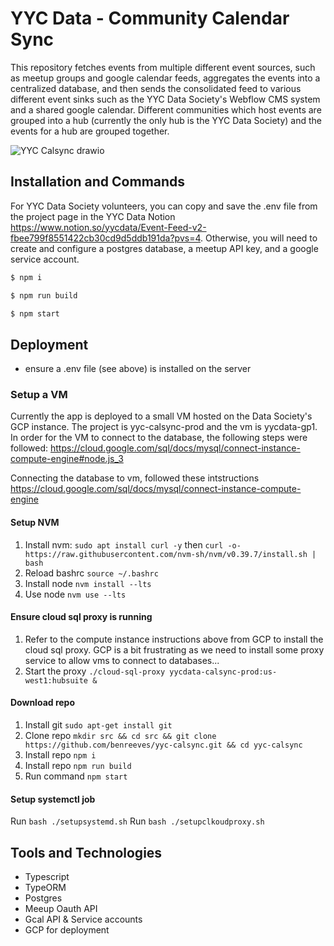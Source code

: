 # YYC Data - Community Calendar Sync

This repository fetches events from multiple different event sources, such as meetup groups and google calendar feeds, aggregates the events into a centralized database, and then sends the consolidated feed to various different event sinks such as the YYC Data Society's Webflow CMS system and a shared google calendar. Different communities which host events are grouped into a hub (currently the only hub is the YYC Data Society) and the events for a hub are grouped together.

![YYC Calsync drawio](https://github.com/benreeves/yyc-calsync/assets/44094616/d2a5ded6-a215-4806-9dd6-2d3b480897b5)

## Installation and Commands

For YYC Data Society volunteers, you can copy and save the .env file from the project page in the YYC Data Notion https://www.notion.so/yycdata/Event-Feed-v2-fbee799f8551422cb30cd9d5ddb191da?pvs=4. Otherwise, you will need to create and configure a postgres database, a meetup API key, and a google service account.

```sh
$ npm i
```
```sh
$ npm run build
```
```sh
$ npm start
```

## Deployment

- ensure a .env file (see above) is installed on the server

### Setup a VM

Currently the app is deployed to a small VM hosted on the Data Society's GCP instance. The project is yyc-calsync-prod and the vm is yycdata-gp1. 
In order for the VM to connect to the database, the following steps were followed: https://cloud.google.com/sql/docs/mysql/connect-instance-compute-engine#node.js_3

Connecting the database to vm, followed these intstructions https://cloud.google.com/sql/docs/mysql/connect-instance-compute-engine

#### Setup NVM
1. Install nvm: `sudo apt install curl -y` then
    `curl -o- https://raw.githubusercontent.com/nvm-sh/nvm/v0.39.7/install.sh | bash`
2. Reload bashrc `source ~/.bashrc`
3. Install node `nvm install --lts`
3. Use node `nvm use --lts`

#### Ensure cloud sql proxy is running
1. Refer to the compute instance instructions above from GCP to install the cloud sql proxy. GCP is a bit frustrating as we need to install some proxy service to allow vms to connect to databases... 
2. Start the proxy
`./cloud-sql-proxy yycdata-calsync-prod:us-west1:hubsuite &`


#### Download repo
1. Install git `sudo apt-get install git`
2. Clone repo `mkdir src && cd src && git clone https://github.com/benreeves/yyc-calsync.git && cd yyc-calsync`
3. Install repo `npm i`
4. Install repo `npm run build`
5. Run command `npm start`

#### Setup systemctl job
Run `bash ./setupsystemd.sh`
Run `bash ./setupclkoudproxy.sh`

## Tools and Technologies

- Typescript
- TypeORM
- Postgres
- Meeup Oauth API
- Gcal API & Service accounts
- GCP for deployment
